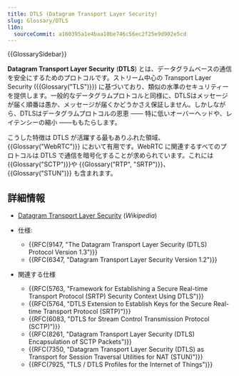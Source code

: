 ```yaml
---
title: DTLS (Datagram Transport Layer Security)
slug: Glossary/DTLS
l10n:
  sourceCommit: a160395a1e4baa10be746c56ec2f25e9d902e5cd
---
```


{{GlossarySidebar}}

**Datagram Transport Layer Security** (**DTLS**) とは、データグラムベースの通信を安全にするためのプロトコルです。ストリーム中心の Transport Layer Security ({{Glossary("TLS")}}) に基づいており、類似の水準のセキュリティーを提供します。一般的なデータグラムプロトコルと同様に、DTLSはメッセージが届く順番は愚か、メッセージが届くかどうかさえ保証しません。しかしながら、DTLSはデータグラムプロトコルの恩恵 ―― 特に低いオーバーヘッドや、レイテンシーの縮小 ――ももたらします。

こうした特徴は DTLS が活躍する最もありふれた領域、{{Glossary("WebRTC")}} において有用です。WebRTC に関連するすべてのプロトコルは DTLS で通信を暗号化することが求められています。これには {{Glossary("SCTP")}}や {{Glossary("RTP", "SRTP")}}、 {{Glossary("STUN")}} も含まれます。

## 詳細情報

- [Datagram Transport Layer Security](https://ja.wikipedia.org/wiki/Datagram_Transport_Layer_Security) (_Wikipedia_)
- 仕様:

  - {{RFC(9147, "The Datagram Transport Layer Security (DTLS) Protocol Version 1.3")}}
  - {{RFC(6347, "Datagram Transport Layer Security Version 1.2")}}

- 関連する仕様

  - {{RFC(5763, "Framework for Establishing a Secure Real-time Transport Protocol (SRTP) Security Context Using DTLS")}}
  - {{RFC(5764, "DTLS Extension to Establish Keys for the Secure Real-time Transport Protocol (SRTP)")}}
  - {{RFC(6083, "DTLS for Stream Control Transmission Protocol (SCTP)")}}
  - {{RFC(8261, "Datagram Transport Layer Security (DTLS) Encapsulation of SCTP Packets")}}
  - {{RFC(7350, "Datagram Transport Layer Security (DTLS) as Transport for Session Traversal Utilities for NAT (STUN)")}}
  - {{RFC(7925, "TLS / DTLS Profiles for the Internet of Things")}}
